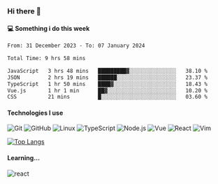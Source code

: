 ### Hi there 👋

#### 💻 Something i do this week

<!--START_SECTION:waka-->

```txt
From: 31 December 2023 - To: 07 January 2024

Total Time: 9 hrs 58 mins

JavaScript   3 hrs 48 mins   █████████▓░░░░░░░░░░░░░░░   38.10 %
JSON         2 hrs 19 mins   ██████░░░░░░░░░░░░░░░░░░░   23.37 %
TypeScript   1 hr 50 mins    ████▓░░░░░░░░░░░░░░░░░░░░   18.43 %
Vue.js       1 hr 1 min      ██▓░░░░░░░░░░░░░░░░░░░░░░   10.20 %
CSS          21 mins         █░░░░░░░░░░░░░░░░░░░░░░░░   03.60 %
```

<!--END_SECTION:waka-->


#### Technologies I use
![Git](https://img.shields.io/badge/-Git-222222?style=flat&logo=git&logoColor=F05032)
![GitHub](https://img.shields.io/badge/-GitHub-181717?style=flat&logo=github)
![Linux](https://img.shields.io/badge/-Linux-222222?style=flat&logo=linux&logoColor=FCC624)
![TypeScript](https://img.shields.io/badge/-TypeScript-000000?style=flat&logo=typescript)
![Node.js](https://img.shields.io/badge/-Node.js-222222?style=flat&logo=node.js&logoColor=339933)
![Vue](https://img.shields.io/badge/-Vue-222222?style=flat&logo=Vue.js&logoColor=4FC08D)
![React](https://img.shields.io/badge/-React-222222?style=flat&logo=React&logoColor=blue)
![Vim](https://img.shields.io/badge/-Vim-222222?style=flat&logo=Vim&logoColor=green)

[![Top Langs](https://github-readme-stats.vercel.app/api/top-langs/?username=GodlessLiu&layout=compact)](https://github.com/anuraghazra/github-readme-stats)
#### Learning...
![react](https://img.shields.io/badge/react-18-blue.svg)
